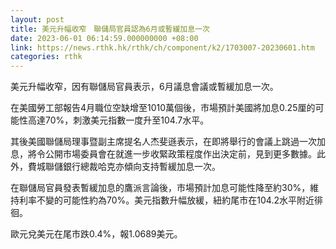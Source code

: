 ```yaml
---
layout: post
title: 美元升幅收窄　聯儲局官員認為6月或暫緩加息一次
date: 2023-06-01 06:14:59.000000000 +08:00
link: https://news.rthk.hk/rthk/ch/component/k2/1703007-20230601.htm
categories: rthk
---
```


美元升幅收窄，因有聯儲局官員表示，6月議息會議或暫緩加息一次。

在美國勞工部報告4月職位空缺增至1010萬個後，市場預計美國將加息0.25厘的可能性高達70%，刺激美元指數一度升至104.7水平。

其後美國聯儲局理事暨副主席提名人杰斐遜表示，在即將舉行的會議上跳過一次加息，將令公開市場委員會在就進一步收緊政策程度作出決定前，見到更多數據。此外，費城聯儲銀行總裁哈克亦傾向支持暫緩加息一次。

在聯儲局官員發表暫緩加息的鷹派言論後，市場預計加息可能性降至約30%，維持利率不變的可能性約為70%。美元指數升幅放緩，紐約尾市在104.2水平附近徘徊。

歐元兌美元在尾市跌0.4%，報1.0689美元。
